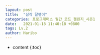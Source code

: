 ```yaml
---
layout: post
title:  "삼각 달팽이"
categories: 프로그래머스 월간_코드_챌린지_시즌1
date:   2021-01-18 11:40:18 +0800
tags: Lv.2
author: Haribo
---
```


* content
{:toc}
